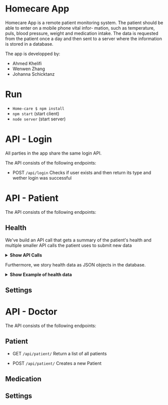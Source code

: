 # Homecare App

Homecare App is a remote patient monitoring system. The patient should be able to enter on a mobile phone vital infor- mation, such as temperature, puls, blood pressure, weight and medication intake. The data is requested from the patient once a day and then sent to a server where the information is stored in a database. 

The app is developped by: 
* Ahmed Khelifi
* Wenwen Zhang 
* Johanna Schicktanz

# Run

- `Home-care $ npm install`
- `npm start` (start client)
- `node server` (start server)

# API - Login

All parties in the app share the same login API.

The API consists of the following endpoints:

- POST `/api/login`
Checks if user exists and then return its type and wether login was successful

# API - Patient

The API consists of the following endpoints:

## Health

We've build an API call that gets a summary of the patient's health and multiple smaller API calls the patient uses to submit new data 

<details><summary><b>Show API Calls</b></summary>

- GET `/health/:username`
Returns the health status of patient including medication, temperature, blood Pressure, pulse, weight and the patient's pending tasks.

- POST `/medication/pending/:username/:title`
Patient confirms that the medication was taken within the allowed timeframe

- POST `/medication/missed/:username/:title/:timestamp`
Patient either confirms that the medication was taken or forgotten once the allowed timeframe has passed

- POST `/temperature/pending/:username/:title`
Patient confirms that temperature was measure within the allowed timeframe

- POST `/temperature/missed/:username/:title/:timestamp`
Patient either confirms that temperature was measured or forgotten once the allowed timeframe has passed

- POST `/blood_pressure/pending/:username/:title`
Patient confirms that blood pressure was measure within the allowed timeframe

- POST `/blood_pressure/missed/:username/:title/:timestamp`
Patient either confirms that blood pressure was measured or forgotten once the allowed timeframe has passed

- POST `/pulse/pending/:username/:title`
Patient confirms that pulse was measure within the allowed timeframe

- POST `/pulse/missed/:username/:title/:timestamp`
Patient either confirms that pulse was measured or forgotten once the allowed timeframe has passed

- POST `/weight/pending/:username/:title`
Patient confirms that the weight was measure within the allowed timeframe

- POST `/weight/missed/:username/:title/:timestamp`
Patient either confirms that the weight was measured or forgotten once the allowed timeframe has passed
</details>

Furthermore, we story health data as JSON objects in the database.
<details><summary><b>Show Example of health data</b></summary>

1. `medication` is saved in  the Database as follows:

   ```json
     {medication: [
          {title:Azathioprine,ammount:1,duration:1,history:[
                {timestamp: 1609879883768, measured: true},
				        {timestamp: 1609879883768, measured: true},
				        {timestamp: 1609966283768, measured: true},
				        {timestamp: 1610052683768, measured: true},
				        {timestamp: 1610139083768, measured: true},
				        {timestamp: 1610225483768, measured: true}
                ],
            assigned_on: 1609707083768},
          {title:Ciclosporin,ammount:1,duration:2,history:[
                {timestamp: 1609707083768, measured: true},
				        {timestamp: 1609879883768, measured: true},
				        {timestamp: 1610052683768, measured: true},
				        {timestamp: 1610225483768, measured: true},
				        {timestamp: 1610311883768, measured: true}
                ],
				assigned_on: 1609707083768},
     ]}
   ```
2. `Temperature` is saved in  the Database as follows:
   
   ```json
		{temperature:[
			{temperature:36.9,timestamp: 1609707083768, measured: true},
			{temperature:36.8,timestamp: 1609879883768, measured: true},
			{temperature:36.5,timestamp: 1610052683768, measured: true},
			{temperature:36.9,timestamp: 1610225483768, measured: true},
			{temperature:37.1,timestamp: 1610311883768, measured: true}
			]},
     ]}
   ```
   
3. `Weight` is saved in  the Database as follows:
   
   ```json
		{weight:[
			{weight:72,timestamp: 1609707083768, measured: true},
			{weight:68,timestamp: 1609879883768, measured: true},
			{weight:70,timestamp: 1610052683768, measured: true},
			{weight:69,timestamp: 1610225483768, measured: true},
			{weight:71,timestamp: 1610311883768, measured: true}
			]},
     ]}
   ```
   
4. `pulse` is saved in  the Database as follows:
   
   ```json
		{pulse:[
			{pulse:46,timestamp: 1609707083768, measured: true},
			{pulse:46,timestamp: 1609879883768, measured: true},
			{pulse:46,timestamp: 1610052683768, measured: true},
			{pulse:46,timestamp: 1610225483768, measured: true},
			{pulse:47,timestamp: 1610311883768, measured: true}
			]},
     ]}
   ```
   
4. `blood_pressure` is saved in  the Database as follows:
   
   ```json
		{blood_pressure:[
			{bloodpres_dia: 120, bloodpres_sys: 80, timestamp: 1609707083768, measured: true},
			{bloodpres_dia: 122, bloodpres_sys: 76, timestamp: 1609879883768, measured: true},
			{bloodpres_dia: 110, bloodpres_sys: 83, timestamp: 1610052683768, measured: true},
			{bloodpres_dia: 123, bloodpres_sys: 81, timestamp: 1610225483768, measured: true},
			{bloodpres_dia: 115, bloodpres_sys: 77, timestamp: 1610311883768, measured: true}
			]},
     ]}
   ```
</details>

## Settings


# API - Doctor

The API consists of the following endpoints:

## Patient

- GET `/api/patient/`
Return a list of all patients

- POST `/api/patient/`
Creates a new Patient

## Medication

## Settings



